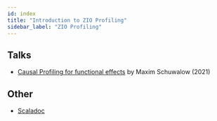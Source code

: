 ```yaml
---
id: index
title: "Introduction to ZIO Profiling"
sidebar_label: "ZIO Profiling"
---
```


## Talks

- [Causal Profiling for functional effects](https://youtu.be/rdETYUc8XyI) by Maxim Schuwalow (2021)

## Other

- [Scaladoc](https://zio.github.io/zio-profiling/api/index.html)
